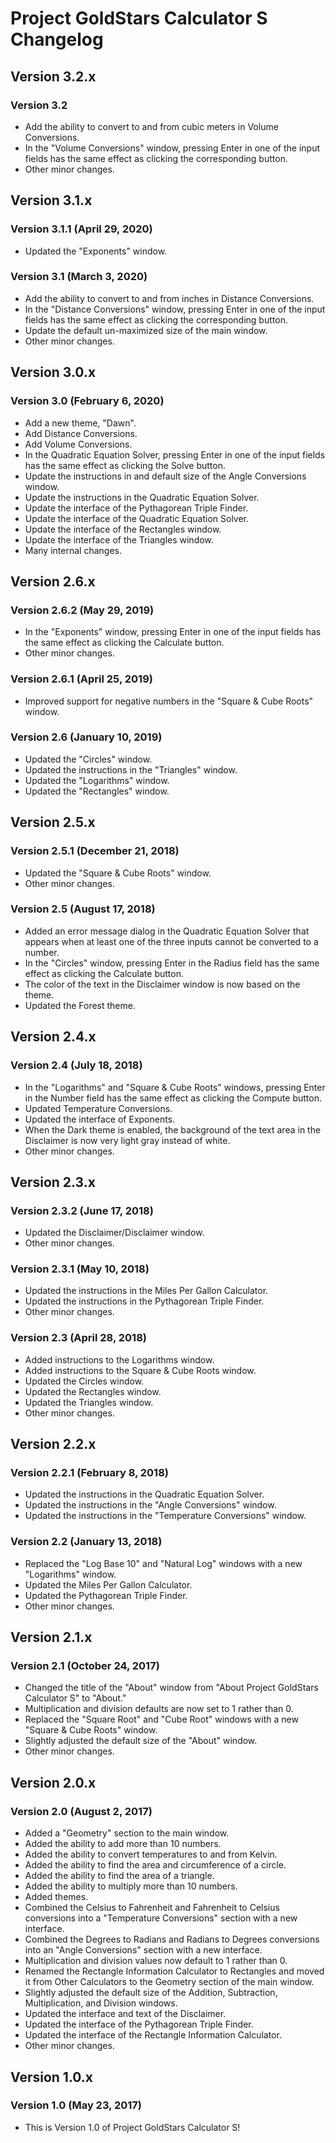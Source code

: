 # Project GoldStars Calculator S Changelog

## Version 3.2.x
### Version 3.2
* Add the ability to convert to and from cubic meters in Volume Conversions.
* In the "Volume Conversions" window, pressing Enter in one of the input fields has the same effect as clicking the corresponding button.
* Other minor changes.

## Version 3.1.x
### Version 3.1.1 (April 29, 2020)
* Updated the "Exponents" window.

### Version 3.1 (March 3, 2020)
* Add the ability to convert to and from inches in Distance Conversions.
* In the "Distance Conversions" window, pressing Enter in one of the input fields has the same effect as clicking the corresponding button.
* Update the default un-maximized size of the main window.
* Other minor changes.

## Version 3.0.x
### Version 3.0 (February 6, 2020)
* Add a new theme, "Dawn".
* Add Distance Conversions.
* Add Volume Conversions.
* In the Quadratic Equation Solver, pressing Enter in one of the input fields has the same effect as clicking the Solve button.
* Update the instructions in and default size of the Angle Conversions window.
* Update the instructions in the Quadratic Equation Solver.
* Update the interface of the Pythagorean Triple Finder.
* Update the interface of the Quadratic Equation Solver.
* Update the interface of the Rectangles window.
* Update the interface of the Triangles window.
* Many internal changes.

## Version 2.6.x
### Version 2.6.2 (May 29, 2019)
* In the "Exponents" window, pressing Enter in one of the input fields has the same effect as clicking the Calculate button.
* Other minor changes.

### Version 2.6.1 (April 25, 2019)
* Improved support for negative numbers in the "Square & Cube Roots" window.

### Version 2.6 (January 10, 2019)
* Updated the "Circles" window.
* Updated the instructions in the "Triangles" window.
* Updated the "Logarithms" window.
* Updated the "Rectangles" window.

## Version 2.5.x
### Version 2.5.1 (December 21, 2018)
* Updated the "Square & Cube Roots" window.
* Other minor changes.

### Version 2.5 (August 17, 2018)
* Added an error message dialog in the Quadratic Equation Solver that appears when at least one of the three inputs cannot be converted to a number.
* In the "Circles" window, pressing Enter in the Radius field has the same effect as clicking the Calculate button.
* The color of the text in the Disclaimer window is now based on the theme.
* Updated the Forest theme.

## Version 2.4.x
### Version 2.4 (July 18, 2018)
* In the "Logarithms" and "Square & Cube Roots" windows, pressing Enter in the Number field has the same effect as clicking the Compute button.
* Updated Temperature Conversions.
* Updated the interface of Exponents.
* When the Dark theme is enabled, the background of the text area in the Disclaimer is now very light gray instead of white.
* Other minor changes.

## Version 2.3.x
### Version 2.3.2 (June 17, 2018)
* Updated the Disclaimer/Disclaimer window.
* Other minor changes.

### Version 2.3.1 (May 10, 2018)
* Updated the instructions in the Miles Per Gallon Calculator.
* Updated the instructions in the Pythagorean Triple Finder.
* Other minor changes.

### Version 2.3 (April 28, 2018)
* Added instructions to the Logarithms window.
* Added instructions to the Square & Cube Roots window.
* Updated the Circles window.
* Updated the Rectangles window.
* Updated the Triangles window.
* Other minor changes.

## Version 2.2.x
### Version 2.2.1 (February 8, 2018)
* Updated the instructions in the Quadratic Equation Solver.
* Updated the instructions in the "Angle Conversions" window.
* Updated the instructions in the "Temperature Conversions" window.

### Version 2.2 (January 13, 2018)
* Replaced the "Log Base 10" and "Natural Log" windows with a new "Logarithms" window.
* Updated the Miles Per Gallon Calculator.
* Updated the Pythagorean Triple Finder.
* Other minor changes.

## Version 2.1.x
### Version 2.1 (October 24, 2017)
* Changed the title of the "About" window from "About Project GoldStars Calculator S" to "About."
* Multiplication and division defaults are now set to 1 rather than 0.
* Replaced the "Square Root" and "Cube Root" windows with a new "Square & Cube Roots" window.
* Slightly adjusted the default size of the "About" window.
* Other minor changes.

## Version 2.0.x
### Version 2.0 (August 2, 2017)
* Added a "Geometry" section to the main window.
* Added the ability to add more than 10 numbers.
* Added the ability to convert temperatures to and from Kelvin.
* Added the ability to find the area and circumference of a circle.
* Added the ability to find the area of a triangle.
* Added the ability to multiply more than 10 numbers.
* Added themes.
* Combined the Celsius to Fahrenheit and Fahrenheit to Celsius conversions into a "Temperature Conversions" section with a new interface.
* Combined the Degrees to Radians and Radians to Degrees conversions into an "Angle Conversions" section with a new interface.
* Multiplication and division values now default to 1 rather than 0.
* Renamed the Rectangle Information Calculator to Rectangles and moved it from Other Calculators to the Geometry section of the main window.
* Slightly adjusted the default size of the Addition, Subtraction, Multiplication, and Division windows.
* Updated the interface and text of the Disclaimer.
* Updated the interface of the Pythagorean Triple Finder.
* Updated the interface of the Rectangle Information Calculator.
* Other minor changes.

## Version 1.0.x
### Version 1.0 (May 23, 2017)
* This is Version 1.0 of Project GoldStars Calculator S!